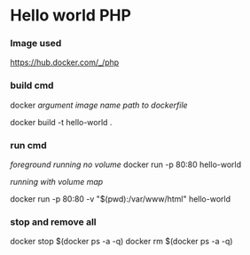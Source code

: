 # Hello world PHP

### Image used 

https://hub.docker.com/_/php


### build cmd


docker *argument* *image name* *path to dockerfile*

docker build -t hello-world .


### run cmd


*foreground running no volume*
docker run -p 80:80 hello-world

*running with volume map*


docker run -p 80:80 -v "$(pwd):/var/www/html"  hello-world

### stop and remove all 

docker stop $(docker ps -a -q)
docker rm $(docker ps -a -q)

